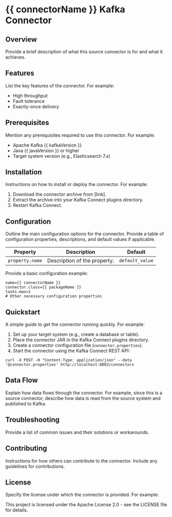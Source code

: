 # {{ connectorName }} Kafka Connector

## Overview
Provide a brief description of what this source connector is for and what it achieves.

## Features
List the key features of the connector. For example:
- High throughput
- Fault tolerance
- Exactly-once delivery

## Prerequisites
Mention any prerequisites required to use this connector. For example:
- Apache Kafka {{ kafkaVersion }}
- Java {{ javaVersion }} or higher
- Target system version (e.g., Elasticsearch 7.x)

## Installation
Instructions on how to install or deploy the connector. For example:
1. Download the connector archive from [link].
2. Extract the archive into your Kafka Connect plugins directory.
3. Restart Kafka Connect.

## Configuration
Outline the main configuration options for the connector. Provide a table of configuration properties, descriptions, and default values if applicable.

| Property | Description | Default |
|----------|-------------|---------|
| `property.name` | Description of the property. | `default_value` |

Provide a basic configuration example:

```properties
name={{ connectorName }}
connector.class={{ packageName }}
tasks.max=1
# Other necessary configuration properties
```

## Quickstart
A simple guide to get the connector running quickly. For example:

1. Set up your target system (e.g., create a database or table).
2. Place the connector JAR in the Kafka Connect plugins directory.
3. Create a connector configuration file (`connector.properties`).
4. Start the connector using the Kafka Connect REST API:

```shell
curl -X POST -H "Content-Type: application/json" --data '@connector.properties' http://localhost:8083/connectors
```

## Data Flow
Explain how data flows through the connector. For example, since this is a source connector, describe how data is read from the source system and published to Kafka.

## Troubleshooting
Provide a list of common issues and their solutions or workarounds.

## Contributing
Instructions for how others can contribute to the connector. Include any guidelines for contributions.

## License
Specify the license under which the connector is provided. For example:

This project is licensed under the Apache License 2.0 - see the LICENSE file for details.
